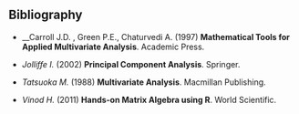 ## Bibliography


- __Carroll J.D. , Green P.E., Chaturvedi A. (1997) __Mathematical Tools for Applied Multivariate Analysis__. Academic Press. 

- _Jolliffe I._ (2002) __Principal Component Analysis__. Springer.

- _Tatsuoka M._ (1988) __Multivariate Analysis__. Macmillan Publishing.

- _Vinod H._ (2011) __Hands-on Matrix Algebra using R__. World Scientific.
